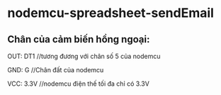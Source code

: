 # nodemcu-spreadsheet-sendEmail

## Chân của cảm biến hồng ngoại:

OUT: DT1 //tương đương với chân số 5 của nodemcu

GND: G //Chân đất của nodemcu

VCC: 3.3V //nodemcu điện thế tối đa chỉ có 3.3V
